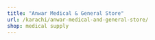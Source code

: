 ```yaml
---
title: "Anwar Medical & General Store"
url: /karachi/anwar-medical-and-general-store/
shop: medical supply
---
```

